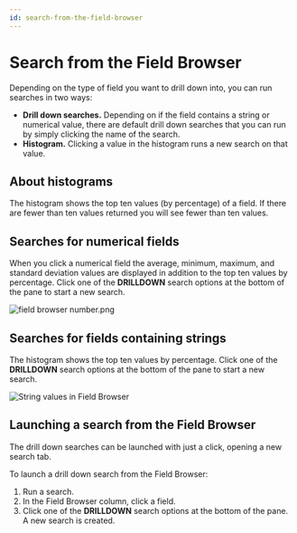 ```yaml
---
id: search-from-the-field-browser
---
```


# Search from the Field Browser

Depending on the type of field you want to drill down into, you can run searches in two ways:

* **Drill down searches.** Depending on if the field contains a string or numerical value, there are default drill down searches that you can run by simply clicking the name of the search.
* **Histogram.** Clicking a value in the histogram runs a new search on that value.

## About histograms

The histogram shows the top ten values (by percentage) of a field. If there are fewer than ten values returned you will see fewer than ten values. 

## Searches for numerical fields

When you click a numerical field the average, minimum, maximum, and standard deviation values are displayed in addition to the top ten values by percentage. Click one of the **DRILLDOWN** search options at the bottom of the pane to start a new search.

![field browser number.png](/img/search/get-started-search/how-to-use-search-page/field-browser-number.png)

## Searches for fields containing strings

The histogram shows the top ten values by percentage. Click one of the **DRILLDOWN** search options at the bottom of the pane to start a new search.

![String values in Field Browser](/img/search/get-started-search/how-to-use-search-page/string-values-field-browser.png)

## Launching a search from the Field Browser

The drill down searches can be launched with just a click, opening a new search tab.

To launch a drill down search from the Field Browser:

1.  Run a search.
2.  In the Field Browser column, click a field.
3.  Click one of the **DRILLDOWN** search options at the bottom of the pane. A new search is created.
